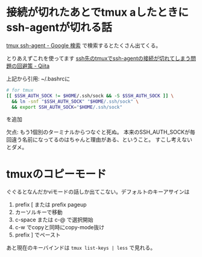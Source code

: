 # 接続が切れたあとでtmux aしたときにssh-agentが切れる話

[tmux ssh-agent - Google 検索](https://www.google.co.jp/search?hl=ja&q=tmux+ssh-agent&lr=lang_ja)
で検索するとたくさん出てくる。

とりあえずこれを使ってます
[ssh先のtmuxでssh-agentの接続が切れてしまう問題の回避策 - Qiita](https://qiita.com/yamasaki-masahide/items/cbf57c07ff21b4100056)


上記から引用: ~/.bashrcに
```sh
# for tmux
[[ $SSH_AUTH_SOCK != $HOME/.ssh/sock && -S $SSH_AUTH_SOCK ]] \
  && ln -snf "$SSH_AUTH_SOCK" "$HOME/.ssh/sock" \
  && export SSH_AUTH_SOCK="$HOME/.ssh/sock"
```
を追加

欠点:
もう1個別のターミナルからつなぐと死ぬ。
本来のSSH_AUTH_SOCKが毎回違う名前になってるのはちゃんと理由がある、ということ。
すこし考えないとダメ。


# tmuxのコピーモード

ぐぐるとなんだかviモードの話しか出てこない。デフォルトのキーアサインは

1. prefix [ または prefix pageup
1. カーソルキーで移動
1. c-space または c-@ で選択開始
1. c-w でcopyと同時にcopy-mode抜け
1. prefix ] でペースト

あと現在のキーバインドは
`tmux list-keys | less`
で見れる。
